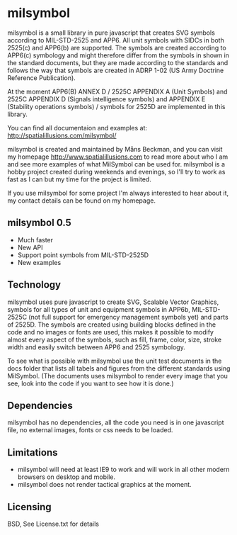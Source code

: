 milsymbol
=========

milsymbol is a small library in pure javascript that creates SVG symbols according to MIL-STD-2525 and APP6. All unit symbols with SIDCs in both 2525(c) and APP6(b) are supported. The symbols are created according to APP6(c) symbology and might therefore differ from the  symbols in shown in the standard documents, but they are made according to the standards and follows the way that symbols are created in ADRP 1-02 (US Army Doctrine Reference Publication).

At the moment APP6(B) ANNEX D / 2525C APPENDIX A (Unit Symbols) and 2525C APPENDIX D (Signals intelligence symbols) and APPENDIX E (Stability operations symbols) /  symbols for 2525D are implemented in this library.

You can find all documentaion and examples at:
http://spatialillusions.com/milsymbol/

milsymbol is created and maintained by Måns Beckman, and you can visit my homepage http://www.spatialillusions.com to read more about who I am and see more examples of what MilSymbol can be used for. milsymbol is a hobby project created during weekends and evenings, so I'll try to work as fast as I can but my time for the project is limited.

If you use milsymbol for some project I'm always interested to hear about it, my contact details can be found on my homepage.

milsymbol 0.5
-------------
* Much faster
* New API
* Support point symbols from MIL-STD-2525D
* New examples

Technology
----------

milsymbol uses pure javascript to create SVG, Scalable Vector Graphics, symbols for all types of unit and equipment symbols in APP6b, MIL-STD-2525C (not full support for emergency management symbols yet) and parts of 2525D. The symbols are created using building blocks defined in the code and no images or fonts are used, this makes it possible to modify almost every aspect of the symbols, such as fill, frame, color, size, stroke width and easily switch between APP6 and 2525 symbology.

To see what is possible with milsymbol use the unit test documents in the docs folder that lists all tabels and figures from the different standards using MilSymbol. (The documents uses milsymbol to render every image that you see, look into the code if you want to see how it is done.)

Dependencies
------------

milsymbol has no dependencies, all the code you need is in one javascript file, no external images, fonts or css needs to be loaded. 

Limitations
-----------

* milsymbol will need at least IE9 to work and will work in all other modern browsers on desktop and mobile.
* milsymbol does not render tactical graphics at the moment.

Licensing
---------

BSD, See License.txt for details
